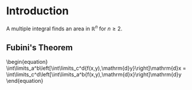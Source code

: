# Introduction

A multiple integral finds an area in $\mathbb{R}^n$ for $n \geq 2$.

## Fubini's Theorem
\begin{equation}
\int\limits_a^b\left[\int\limits_c^d{f(x,y)\,\mathrm{d}y}\right]\mathrm{d}x = \int\limits_c^d\left[\int\limits_a^b{f(x,y)\,\mathrm{d}x}\right]\mathrm{d}y
\end{equation}